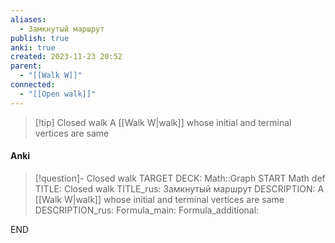 ```yaml
---
aliases:
  - Замкнутый маршрут
publish: true
anki: true
created: 2023-11-23 20:52
parent:
  - "[[Walk W]]"
connected:
  - "[[Open walk]]"
---
```


> [!tip] Closed walk
A [[Walk W|walk]] whose initial and terminal vertices are same


#### Anki
> [!question]- Closed walk
TARGET DECK: Math::Graph
START
Math def
TITLE: Closed walk
TITLE_rus: Замкнутый маршрут
DESCRIPTION: A [[Walk W|walk]] whose initial and terminal vertices are same
DESCRIPTION_rus: 
Formula_main: 
Formula_additional:
<!--ID: 1705262071040-->
END











